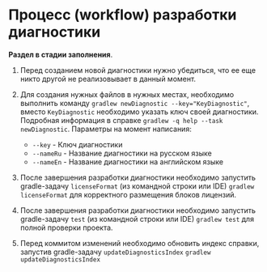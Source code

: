 # Процесс (workflow) разработки диагностики

**Раздел в стадии заполнения**.

1. Перед созданием новой диагностики нужно убедиться, что ее еще никто другой не реализовывает в данный момент.

2. Для создания нужных файлов в нужных местах, необходимо выполнить команду `gradlew newDiagnostic --key="KeyDiagnostic"`, вместо `KeyDiagnostic` необходимо указать ключ своей диагностики. Подробная информация в справке `gradlew -q help --task newDiagnostic`. Параметры на момент написания:

   * `--key` - Ключ диагностики
   * `--nameRu` - Название диагностики на русском языке
   * `--nameEn` - Название диагностики на английском языке

3. После завершения разработки диагностики необходимо запустить gradle-задачу `licenseFormat` (из командной строки или IDE) `gradlew licenseFormat` для корректного размещения блоков лицензий.

4. После завершения разработки диагностики необходимо запустить gradle-задачу `test` (из командной строки или IDE) `gradlew test` для полной проверки проекта.

5. Перед коммитом изменений необходимо обновить индекс справки, запустив gradle-задачу `updateDiagnosticsIndex` `gradlew updateDiagnosticsIndex`
